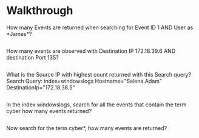# Walkthrough

How many Events are returned when searching for Event ID 1 AND User as \*James\*?

&#x20;

<figure><img src="https://camo.githubusercontent.com/1dfff1f83f6fa32e9894b990728ed4bed0354ba27e5ab77ad6720d90812dabd9/68747470733a2f2f692e696d6775722e636f6d2f376c56534670582e706e67" alt=""><figcaption></figcaption></figure>

How many events are observed with Destination IP 172.18.39.6 AND destination Port 135?\
&#x20;

<figure><img src="https://camo.githubusercontent.com/6f9434bda6744c6e903b76ece85b2e93f909fb6f47db11c50686bc0308479eda/68747470733a2f2f692e696d6775722e636f6d2f615232776e634f2e706e67" alt=""><figcaption></figcaption></figure>



What is the Source IP with highest count returned with this Search query?\
Search Query: index=windowslogs  Hostname="Salena.Adam" DestinationIp="172.18.38.5"\
&#x20;

<figure><img src="https://camo.githubusercontent.com/eb5c8a05d8edb40430e659262feb38b59018fb006c052722e9634040ce448a6f/68747470733a2f2f692e696d6775722e636f6d2f4b65784d416d772e706e67" alt=""><figcaption></figcaption></figure>



In the index windowslogs, search for all the events that contain the term cyber how many events returned?

&#x20;

<figure><img src="https://camo.githubusercontent.com/60b772bae1d563d37a7137b67b1bf4ff91f4da8f55d8795e82b8ddf664f144ef/68747470733a2f2f692e696d6775722e636f6d2f6c694c3433564f2e706e67" alt=""><figcaption></figcaption></figure>

Now search for the term cyber\*, how many events are returned?

&#x20;

<figure><img src="https://camo.githubusercontent.com/254917fdc5537f278d3c10f8d5d5b49a50ca27842a7c2663d7c080abaea4bc91/68747470733a2f2f692e696d6775722e636f6d2f594f38306135642e706e67" alt=""><figcaption></figcaption></figure>
